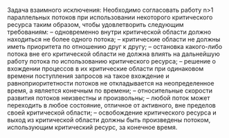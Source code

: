 Задача взаимного исключения:
Необходимо согласовать работу n>1 параллельных потоков при использовании некоторого критического ресурса таким образом, чтобы удовлетворить следующим требованиям:
– одновременно внутри критической области  должно  находиться не более одного потока;
– критические области не должны иметь приоритета по отно­шению друг к другу;
– остановка какого-либо  потока вне  его  критической области не должна влиять на  дальнейшую  работу потока по использованию критического ресурса;
– решение о вхождении процессов в их критические области при одинаковом времени поступления запросов на такое вхождение и равноприоритетности потоков не откладывается на  неопределенное время, а является конечным по времени;
– относительные скорости развития потоков неизвестны и произвольны;
– любой поток может переходить в любое состояние, отличное от активного, вне пределов своей критической области;
– освобождение критического ресурса и выход из  критической области должны быть произведены потоком, использующим критический ресурс, за конечное время.
